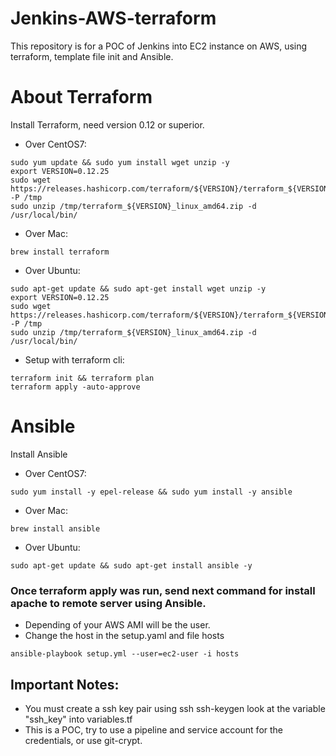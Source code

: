 # Jenkins-AWS-terraform
This repository is for a POC of Jenkins into EC2 instance on AWS, using terraform, template file init and Ansible.

# About Terraform
Install Terraform, need version 0.12 or superior.
* Over CentOS7:
```
sudo yum update && sudo yum install wget unzip -y
export VERSION=0.12.25
sudo wget https://releases.hashicorp.com/terraform/${VERSION}/terraform_${VERSION}_linux_amd64.zip -P /tmp
sudo unzip /tmp/terraform_${VERSION}_linux_amd64.zip -d /usr/local/bin/
```

* Over Mac:
```
brew install terraform
```

* Over Ubuntu:
```
sudo apt-get update && sudo apt-get install wget unzip -y
export VERSION=0.12.25
sudo wget https://releases.hashicorp.com/terraform/${VERSION}/terraform_${VERSION}_linux_amd64.zip -P /tmp
sudo unzip /tmp/terraform_${VERSION}_linux_amd64.zip -d /usr/local/bin/
```

* Setup with terraform cli:
```
terraform init && terraform plan
terraform apply -auto-approve
```

# Ansible
Install Ansible

* Over CentOS7:
```
sudo yum install -y epel-release && sudo yum install -y ansible
```

* Over Mac:
```
brew install ansible
```

* Over Ubuntu:
```
sudo apt-get update && sudo apt-get install ansible -y
```

### Once terraform apply was run, send next command for install apache to remote server using Ansible.
* Depending of your AWS AMI will be the user.
* Change the host in the setup.yaml and file hosts
```
ansible-playbook setup.yml --user=ec2-user -i hosts
```

## Important Notes:
* You must create a ssh key pair using ssh ssh-keygen look at the variable "ssh_key" into variables.tf
* This is a POC, try to use a pipeline and service account for the credentials, or use git-crypt.
